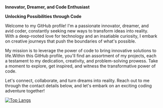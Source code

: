 **Innovator, Dreamer, and Code Enthusiast**

**Unlocking Possibilities through Code**

Welcome to my GitHub profile! I'm a passionate innovator, dreamer, and avid coder, constantly seeking new ways to transform ideas into reality. With a deep-rooted love for technology and an insatiable curiosity, I embark on creative journeys that push the boundaries of what's possible.

My mission is to leverage the power of code to bring innovative solutions to life.Within this GitHub profile, you'll find an assortment of my projects, each a testament to my dedication, creativity, and problem-solving prowess. Take a moment to explore, get inspired, and witness the transformative power of code.

Let's connect, collaborate, and turn dreams into reality. Reach out to me through the contact details below, and let's embark on an exciting coding adventure together!



[![Top Langs](https://github-readme-stats.vercel.app/api/top-langs/?username=Csasaka19&langs_count=10&layout=donut-vertical)](https://github.com/anuraghazra/github-readme-stats)

<!---
Csasaka19/Csasaka19 is a ✨ special ✨ repository because its `README.md` (this file) appears on your GitHub profile.
You can click the Preview link to take a look at your changes.
--->
